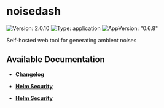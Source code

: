 # noisedash

![Version: 2.0.10](https://img.shields.io/badge/Version-2.0.10-informational?style=flat-square) ![Type: application](https://img.shields.io/badge/Type-application-informational?style=flat-square) ![AppVersion: "0.6.8"](https://img.shields.io/badge/AppVersion-"0.6.8"-informational?style=flat-square)

Self-hosted web tool for generating ambient noises

## Available Documentation

- [**Changelog**](CHANGELOG)

- [**Helm Security**](container-security)

- [**Helm Security**](helm-security)

